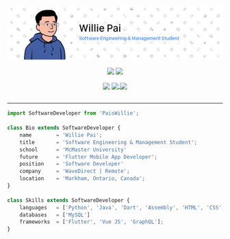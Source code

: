 [![Header](/Assets/Images/Header.png "Header")](https://www.linkedin.com/in/willie-pai/)

<!-- Add an href="<link>" to make image clickable -->
<div align="center">
<a>
    <!-- Currently hiding PRs from statistics -->
    <img align="center" src="https://github-readme-stats.vercel.app/api?username=PaisWillie&count_private=true&show_icons=true&hide=prs&border_radius=7&include_all_commits=true&hide_rank=true" />
</a>

<a>
    <img align="center" src="https://github-readme-stats.vercel.app/api/top-langs/?username=PaisWillie&layout=compact&border_radius=7&langs_count=6&cache_seconds=1800" />
</div>

<br>

<div align="center">

<a>
    <img align="center" src="https://img.shields.io/github/followers/PaisWillie?label=Followers&logoColor=blue&style=social"/>
</a>

<a href="https://www.linkedin.com/in/willie-pai/">
    <img align="center" src="https://img.shields.io/badge/LinkedIn-Profile-informational?style=social&logo=linkedin&logoColor=blue&label=/in/willie-pai"/>
</a>

<a href="https://www.instagram.com/paiswillie/">
    <img align="center" src="https://img.shields.io/badge/Instagram-Profile-informational?style=social&logo=instagram&logoColor=blue&label=PaisWillie"/>
</a>

</div>

<br>

---

```js
import SoftwareDeveloper from 'PaisWillie';

class Bio extends SoftwareDeveloper {
    name        = 'Willie Pai';
    title       = 'Software Engineering & Management Student';
    school      = 'McMaster University'
    future      = 'Flutter Mobile App Developer';
    position    = 'Software Developer'
    company     = 'WaveDirect | Remote';
    location    = 'Markham, Ontario, Canada';
}

class Skills extends SoftwareDeveloper {
    languages   = ['Python', 'Java', 'Dart', 'Assembly', 'HTML', 'CSS', 'Javascript'];
    databases   = ['MySQL']
    frameworks  = ['Flutter', 'Vue JS', 'GraphQL'];
}
```
